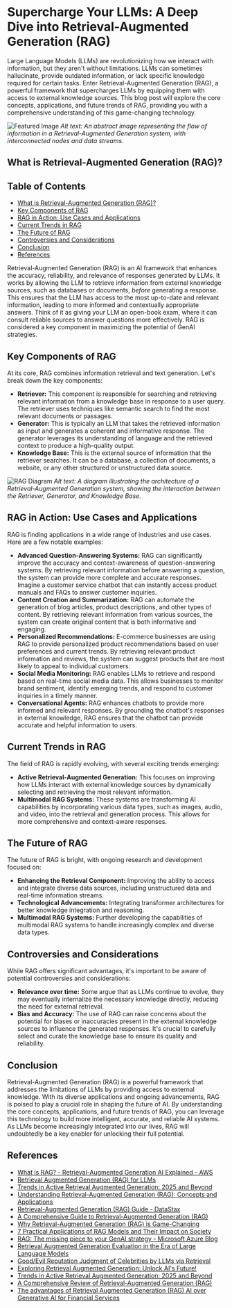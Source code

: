 # Supercharge Your LLMs: A Deep Dive into Retrieval-Augmented Generation (RAG)

Large Language Models (LLMs) are revolutionizing how we interact with information, but they aren't without limitations. LLMs can sometimes hallucinate, provide outdated information, or lack specific knowledge required for certain tasks. Enter Retrieval-Augmented Generation (RAG), a powerful framework that supercharges LLMs by equipping them with access to external knowledge sources. This blog post will explore the core concepts, applications, and future trends of RAG, providing you with a comprehensive understanding of this game-changing technology.

![Featured Image](https://images.unsplash.com/photo-1617518016627-d73dd26e8ab0?crop=entropy&cs=tinysrgb&fit=max&fm=jpg&ixid=M3w3NTUyMDB8MHwxfHNlYXJjaHwxfHxSZXRyaWV2YWwtQXVnbWVudGVkJTIwR2VuZXJhdGlvbiUyMFJBRyUyMGlsbHVzdHJhdGlvbnxlbnwwfHx8fDE3NTA1MDk1OTF8MA&ixlib=rb-4.1.0&q=80&w=1080)
_Alt text: An abstract image representing the flow of information in a Retrieval-Augmented Generation system, with interconnected nodes and data streams._

## What is Retrieval-Augmented Generation (RAG)?

## Table of Contents

- [What is Retrieval-Augmented Generation (RAG)?](#what-is-retrieval-augmented-generation-rag)
- [Key Components of RAG](#key-components-of-rag)
- [RAG in Action: Use Cases and Applications](#rag-in-action-use-cases-and-applications)
- [Current Trends in RAG](#current-trends-in-rag)
- [The Future of RAG](#the-future-of-rag)
- [Controversies and Considerations](#controversies-and-considerations)
- [Conclusion](#conclusion)
- [References](#references)



Retrieval-Augmented Generation (RAG) is an AI framework that enhances the accuracy, reliability, and relevance of responses generated by LLMs. It works by allowing the LLM to retrieve information from external knowledge sources, such as databases or documents, *before* generating a response. This ensures that the LLM has access to the most up-to-date and relevant information, leading to more informed and contextually appropriate answers. Think of it as giving your LLM an open-book exam, where it can consult reliable sources to answer questions more effectively. RAG is considered a key component in maximizing the potential of GenAI strategies.

## Key Components of RAG

At its core, RAG combines information retrieval and text generation. Let's break down the key components:

*   **Retriever:** This component is responsible for searching and retrieving relevant information from a knowledge base in response to a user query. The retriever uses techniques like semantic search to find the most relevant documents or passages.
*   **Generator:** This is typically an LLM that takes the retrieved information as input and generates a coherent and informative response. The generator leverages its understanding of language and the retrieved context to produce a high-quality output.
*   **Knowledge Base:** This is the external source of information that the retriever searches. It can be a database, a collection of documents, a website, or any other structured or unstructured data source.

![RAG Diagram](https://miro.medium.com/v2/resize:fit:1400/format:webp/1*D8-leEAgrhRjTC-nEgtLLA.png)
_Alt text: A diagram illustrating the architecture of a Retrieval-Augmented Generation system, showing the interaction between the Retriever, Generator, and Knowledge Base._

## RAG in Action: Use Cases and Applications

RAG is finding applications in a wide range of industries and use cases. Here are a few notable examples:

*   **Advanced Question-Answering Systems:** RAG can significantly improve the accuracy and context-awareness of question-answering systems. By retrieving relevant information before answering a question, the system can provide more complete and accurate responses. Imagine a customer service chatbot that can instantly access product manuals and FAQs to answer customer inquiries.
*   **Content Creation and Summarization:** RAG can automate the generation of blog articles, product descriptions, and other types of content. By retrieving relevant information from various sources, the system can create original content that is both informative and engaging.
*   **Personalized Recommendations:** E-commerce businesses are using RAG to provide personalized product recommendations based on user preferences and current trends. By retrieving relevant product information and reviews, the system can suggest products that are most likely to appeal to individual customers.
*   **Social Media Monitoring:** RAG enables LLMs to retrieve and respond based on real-time social media data. This allows businesses to monitor brand sentiment, identify emerging trends, and respond to customer inquiries in a timely manner.
*   **Conversational Agents:** RAG enhances chatbots to provide more informed and relevant responses. By grounding the chatbot's responses in external knowledge, RAG ensures that the chatbot can provide accurate and helpful information to users.

## Current Trends in RAG

The field of RAG is rapidly evolving, with several exciting trends emerging:

*   **Active Retrieval-Augmented Generation:** This focuses on improving how LLMs interact with external knowledge sources by dynamically selecting and retrieving the most relevant information.
*   **Multimodal RAG Systems:** These systems are transforming AI capabilities by incorporating various data types, such as images, audio, and video, into the retrieval and generation process. This allows for more comprehensive and context-aware responses.

## The Future of RAG

The future of RAG is bright, with ongoing research and development focused on:

*   **Enhancing the Retrieval Component:** Improving the ability to access and integrate diverse data sources, including unstructured data and real-time information streams.
*   **Technological Advancements:** Integrating transformer architectures for better knowledge integration and reasoning.
*   **Multimodal RAG Systems:** Further developing the capabilities of multimodal RAG systems to handle increasingly complex and diverse data types.

## Controversies and Considerations

While RAG offers significant advantages, it's important to be aware of potential controversies and considerations:

*   **Relevance over time:** Some argue that as LLMs continue to evolve, they may eventually internalize the necessary knowledge directly, reducing the need for external retrieval.
*   **Bias and Accuracy:** The use of RAG can raise concerns about the potential for biases or inaccuracies present in the external knowledge sources to influence the generated responses. It's crucial to carefully select and curate the knowledge base to ensure its quality and reliability.

## Conclusion

Retrieval-Augmented Generation (RAG) is a powerful framework that addresses the limitations of LLMs by providing access to external knowledge. With its diverse applications and ongoing advancements, RAG is poised to play a crucial role in shaping the future of AI. By understanding the core concepts, applications, and future trends of RAG, you can leverage this technology to build more intelligent, accurate, and reliable AI systems. As LLMs become increasingly integrated into our lives, RAG will undoubtedly be a key enabler for unlocking their full potential.

## References

*   [What is RAG? - Retrieval-Augmented Generation AI Explained - AWS](https://aws.amazon.com/what-is/retrieval-augmented-generation/)
*   [Retrieval Augmented Generation (RAG) for LLMs](https://www.promptingguide.ai/research/rag)
*   [Trends in Active Retrieval Augmented Generation: 2025 and Beyond](https://www.signitysolutions.com/blog/trends-in-active-retrieval-augmented-generation)
*   [Understanding Retrieval-Augmented Generation (RAG): Concepts and Applications](https://medium.com/@alexrodriguesj/understanding-retrieval-augmented-generation-rag-concepts-and-applications-0c5941bbdedc)
*   [Retrieval-Augmented Generation (RAG) Guide - DataStax](https://www.datastax.com/guides/what-is-retrieval-augmented-generation)
*   [A Comprehensive Guide to Retrieval-Augmented Generation (RAG)](https://medium.com/@jagadeesan.ganesh/a-comprehensive-guide-to-retrieval-augmented-generation-rag-what-it-is-and-how-to-use-it-ebd5a0ca8a83)
*   [Why Retrieval-Augmented Generation (RAG) is Game-Changing](https://dev.to/femtoware_infotechllp/ais-hidden-superpower-why-retrieval-augmented-generation-rag-is-game-changing-4ee0)
*   [7 Practical Applications of RAG Models and Their Impact on Society](https://hyperight.com/7-practical-applications-of-rag-models-and-their-impact-on-society/)
*   [RAG: The missing piece to your GenAI strategy - Microsoft Azure Blog](https://azure.microsoft.com/en-us/blog/rag-the-missing-piece-to-your-genai-strategy/)
*   [Retrieval Augmented Generation Evaluation in the Era of Large Language Models](https://arxiv.org/html/2404.14891v1)
*   [Good/Evil Reputation Judgment of Celebrities by LLMs via Retrieval](https://arxiv.org/html/2403.14382v1)
*   [Exploring Retrieval Augmented Generation: Unlock AI's Future!](https://www.simplilearn.com/retrieval-augmented-generation-article)
*   [Trends in Active Retrieval Augmented Generation: 2025 and Beyond](https://www.signitysolutions.com/blog/trends-in-active-retrieval-augmented-generation)
*   [A Comprehensive Review of Retrieval-Augmented Generation (RAG)](https://arxiv.org/pdf/2401.12837)
*   [The advantages of Retrieval Augmented Generation (RAG) AI over Generative AI for Financial Services](https://insights.auquan.com/the-advantages-of-retrieval-augmented-generation-rag-ai-over-generative-ai-for-financial-services-white-paper)